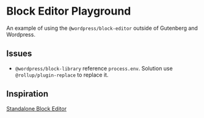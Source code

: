 # Block Editor Playground

An example of using the `@wordpress/block-editor` outside of Gutenberg and Wordpress.

## Issues

- `@wordpress/block-library` reference `process.env`. Solution use `@rollup/plugin-replace` to replace it.

## Inspiration

[Standalone Block Editor](https://github.com/getdave/standalone-block-editor)
